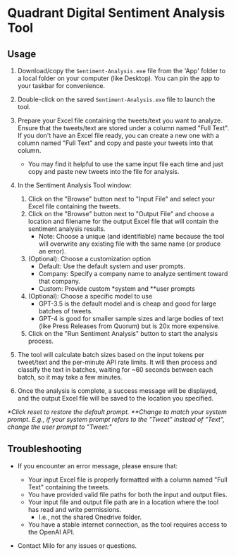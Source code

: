 # Quadrant Digital Sentiment Analysis Tool

## Usage

1. Download/copy the `Sentiment-Analysis.exe` file from the 'App' folder to a local folder on your computer (like Desktop). You can pin the app to your taskbar for convenience.

2. Double-click on the saved `Sentiment-Analysis.exe` file to launch the tool.

3. Prepare your Excel file containing the tweets/text you want to analyze. Ensure that the tweets/text are stored under a column named "Full Text". If you don't have an Excel file ready, you can create a new one with a column named "Full Text" and copy and paste your tweets into that column.
   - You may find it helpful to use the same input file each time and just copy and paste new tweets into the file for analysis.

4. In the Sentiment Analysis Tool window:
   1. Click on the "Browse" button next to "Input File" and select your Excel file containing the tweets.
   2. Click on the "Browse" button next to "Output File" and choose a location and filename for the output Excel file that will contain the sentiment analysis results.
      - Note: Choose a unique (and identifiable) name because the tool will overwrite any existing file with the same name (or produce an error).
   3. (Optional): Choose a customization option
      - Default: Use the default system and user prompts.
      - Company: Specify a company name to analyze sentiment toward that company.
      - Custom: Provide custom *system and **user prompts
   4. (Optional): Choose a specific model to use
      - GPT-3.5 is the default model and is cheap and good for large batches of tweets.
      - GPT-4 is good for smaller sample sizes and large bodies of text (like Press Releases from Quorum) but is 20x more expensive.
   5. Click on the "Run Sentiment Analysis" button to start the analysis process.

5. The tool will calculate batch sizes based on the input tokens per tweet/text and the per-minute API rate limits. It will then process and classify the text in batches, waiting for ~60 seconds between each batch, so it may take a few minutes.

6. Once the analysis is complete, a success message will be displayed, and the output Excel file will be saved to the location you specified.

_*Click reset to restore the default prompt._
_**Change to match your system prompt. E.g., if your system prompt refers to the "Tweet" instead of "Text", change the user prompt to "Tweet:"_

## Troubleshooting

- If you encounter an error message, please ensure that:
  - Your input Excel file is properly formatted with a column named "Full Text" containing the tweets.
  - You have provided valid file paths for both the input and output files.
  - Your input file and output file path are in a location where the tool has read and write permissions.
    - I.e., not the shared Onedrive folder.
  - You have a stable internet connection, as the tool requires access to the OpenAI API.

- Contact Milo for any issues or questions.
